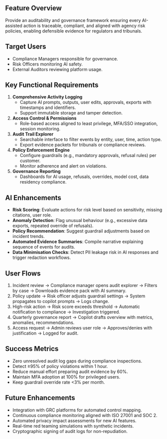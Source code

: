 ## Feature Overview
Provide an auditability and governance framework ensuring every AI-assisted action is traceable, compliant, and aligned with agency risk policies, enabling defensible evidence for regulators and tribunals.

## Target Users
- Compliance Managers responsible for governance.
- Risk Officers monitoring AI safety.
- External Auditors reviewing platform usage.

## Key Functional Requirements
1. **Comprehensive Activity Logging**
   - Capture AI prompts, outputs, user edits, approvals, exports with timestamps and identifiers.
   - Support immutable storage and tamper detection.
2. **Access Control & Permissions**
   - Role-based access aligned to least privilege, MFA/SSO integration, session monitoring.
3. **Audit Trail Explorer**
   - Searchable interface to filter events by entity, user, time, action type.
   - Export evidence packets for tribunals or compliance reviews.
4. **Policy Enforcement Engine**
   - Configure guardrails (e.g., mandatory approvals, refusal rules) per customer.
   - Monitor adherence and alert on violations.
5. **Governance Reporting**
   - Dashboards for AI usage, refusals, overrides, model cost, data residency compliance.

## AI Enhancements
- **Risk Scoring**: Evaluate actions for risk level based on sensitivity, missing citations, user role.
- **Anomaly Detection**: Flag unusual behaviour (e.g., excessive data exports, repeated override of refusals).
- **Policy Recommendation**: Suggest guardrail adjustments based on incident trends.
- **Automated Evidence Summaries**: Compile narrative explaining sequence of events for audits.
- **Data Minimisation Checks**: Detect PII leakage risk in AI responses and trigger redaction workflows.

## User Flows
1. Incident review → Compliance manager opens audit explorer → Filters by case → Downloads evidence pack with AI summary.
2. Policy update → Risk officer adjusts guardrail settings → System propagates to copilot prompts → Logs change.
3. High-risk action → Risk score exceeds threshold → Automatic notification to compliance → Investigation triggered.
4. Quarterly governance report → Copilot drafts overview with metrics, anomalies, recommendations.
5. Access request → Admin reviews user role → Approves/denies with justification → Logged for audit.

## Success Metrics
- Zero unresolved audit log gaps during compliance inspections.
- Detect ≥95% of policy violations within 1 hour.
- Reduce manual effort preparing audit evidence by 60%.
- Maintain MFA adoption at 100% for privileged users.
- Keep guardrail override rate <3% per month.

## Future Enhancements
- Integration with GRC platforms for automated control mapping.
- Continuous compliance monitoring aligned with ISO 27001 and SOC 2.
- Automated privacy impact assessments for new AI features.
- Real-time red teaming simulations with synthetic incidents.
- Cryptographic signing of audit logs for non-repudiation.
